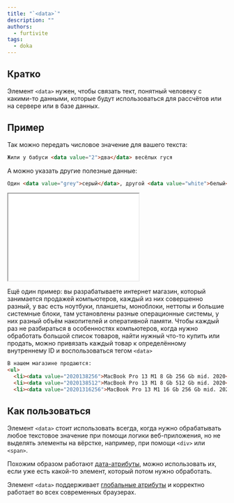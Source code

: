 ```yaml
---
title: "`<data>`"
description: ""
authors:
  - furtivite
tags:
  - doka
---
```


## Кратко

Элемент `<data>` нужен, чтобы связать тект, понятный человеку с какими-то данными, которые будут использоваться для рассчётов или на сервере или в базе данных.

## Пример

Так можно передать числовое значение для вашего текста:

```html
Жили у бабуси <data value="2">два</data> весёлых гуся
```

А можно указать другие полезные данные:

```html
Один <data value="grey">серый</data>, другой <data value="white">белый</data>.
```

<iframe title="Пример использования тега <data>" src="demos/data/" height="200"></iframe>

Ещё один пример: вы разрабатываете интернет магазин, который занимается продажей компьютеров, каждый из них совершенно разный, у вас есть ноутбуки, планшеты, моноблоки, неттопы и большие системные блоки, там установлены разные операционные системы, у них разный объём накопителей и оперативной памяти. Чтобы каждый раз не разбираться в особенностях компьютеров, когда нужно обработать большой список товаров, найти нужный что-то купить или продать, можно привязать каждый товар к определённому внутреннему ID и воспользоваться тегом `<data>`

```html
В нашем магазине продаются:
<ul>
  <li><data value="2020138256">MacBook Pro 13 M1 8 Gb 256 Gb mid. 2020</data></li>
  <li><data value="2020138512">MacBook Pro 13 M1 8 Gb 512 Gb mid. 2020</data></li>
  <li><data value="20201316256">MacBook Pro 13 M1 16 Gb 256 Gb mid. 2020</data></li>
```
## Как пользоваться

Элемент `<data>` стоит использовать всегда, когда нужно обрабатывать любое текстовое значение при помощи логики веб-приложения, но не выделять элементы на вёрстке, например, при помощи `<div>` или `<span>`.

Похожим образом работают [дата-атрибуты](/js/element-dataset/#kak-ponyat), можно использовать их, если уже есть какой-то элемент, который потом нужно обработать.

Элемент `<data>` поддерживает [глобальные атрибуты](/html/global-attrs/) и корректно работает во всех современных браузерах.
